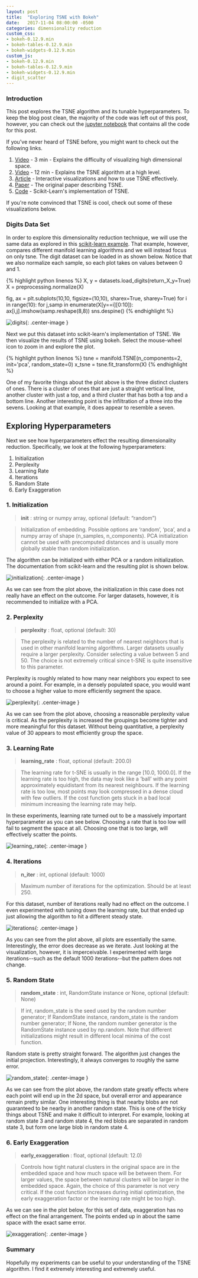 ```yaml
---
layout: post
title:  "Exploring TSNE with Bokeh"
date:   2017-11-04 08:00:00 -0500
categories: dimensionality reduction
custom_css:
- bokeh-0.12.9.min
- bokeh-tables-0.12.9.min
- bokeh-widgets-0.12.9.min
custom_js:
- bokeh-0.12.9.min
- bokeh-tables-0.12.9.min
- bokeh-widgets-0.12.9.min
- digit_scatter
---
```



### Introduction

This post explores the TSNE algorithm and its tunable hyperparameters. To keep the blog post clean, the majority of the code was left out of this post, however, you can check out the [jupyter notebook][github-notebook] that contains all the code for this post.

If you've never heard of TSNE before, you might want to check out the following links.

1. [Video][basic-tsne-youtube] - 3 min - Explains the difficulty of visualizing high dimensional space.
2. [Video][tsne-youtube] - 12 min - Explains the TSNE algorithm at a high level.
3. [Article][distill-paper] - Interactive visualizations and how to use TSNE effectively.
3. [Paper][tsne-paper] - The original paper describing TSNE.
4. [Code][tsne-scikit] - Scikit-Learn's implementation of TSNE.


If you're note convinced that TSNE is cool, check out some of these visualizations below.



### Digits Data Set

In order to explore this dimensionality reduction technique, we will use the same data as explored in this [scikit-learn example][scikit-differences]. That example, however, compares different manifold learning algorithms and we will instead focus on only tsne. The digit dataset can be loaded in as shown below. Notice that we also normalize each sample, so each plot takes on values between 0 and 1.

{% highlight python linenos %}
X, y = datasets.load_digits(return_X_y=True)
X = preprocessing.normalize(X)

fig, ax = plt.subplots(10,10, figsize=(10,10), sharex=True, sharey=True)
for i in range(10):
    for j,samp in enumerate(X[y==i][0:10]):
        ax[i,j].imshow(samp.reshape(8,8))
sns.despine()
{% endhighlight %}

![digits](/assets/tsne_images/digits_dataset.png){: .center-image }


Next we put this dataset into scikit-learn's implementation of TSNE. We then visualize the results of TSNE using bokeh. Select the mouse-wheel icon to zoom in and explore the plot.

{% highlight python linenos %}
tsne = manifold.TSNE(n_components=2, init='pca', random_state=0)
x_tsne = tsne.fit_transform(X)
{% endhighlight %}

<div class="bk-root">
<div class="bk-plotdiv" id="4dd69d10-c24c-4880-8755-7909b2da59d8"></div>
</div>


One of my favorite things about the plot above is the three distinct clusters of ones. There is a cluster of ones that are just a straight vertical line, another cluster with just a top, and a third cluster that has both a top and a bottom line. Another interesting point is the infiltration of a three into the sevens. Looking at that example, it does appear to resemble a seven.


## Exploring Hyperparameters

Next we see how hyperparameters effect the resulting dimensionality reduction. Specifically, we look at the following hyperparameters:

1. Initialization
2. Perplexity
3. Learning Rate
4. Iterations
5. Random State
6. Early Exaggeration


### 1. Initialization

> **init** : string or numpy array, optional (default: “random”)


> Initialization of embedding. Possible options are ‘random’, ‘pca’, and a numpy array of shape (n_samples, n_components). PCA initialization cannot be used with precomputed distances and is usually more globally stable than random initialization.


The algorithm can be initialized with either PCA or a random initialization. The documentation from scikit-learn and the resulting plot is shown below.


![initialization](/assets/tsne_images/initialization.png){: .center-image }


As we can see from the plot above, the initialization in this case does not really have an effect on the outcome. For larger datasets, however, it is recommended to initialize with a PCA.


### 2. Perplexity

> **perplexity** : float, optional (default: 30)

> The perplexity is related to the number of nearest neighbors that is used in other manifold learning algorithms. Larger datasets usually require a larger perplexity. Consider selecting a value between 5 and 50. The choice is not extremely critical since t-SNE is quite insensitive to this parameter.


Perplexity is roughly related to how many near neighbors you expect to see around a point. For example, in a densely populated space, you would want to choose a higher value to more efficiently segment the space.



![perplexity](/assets/tsne_images/perplexity.png){: .center-image }


As we can see from the plot above, choosing a reasonable perplexity value is critical. As the perplexity is increased the groupings become tighter and more meaningful for this dataset. Without being quantitative, a perplexity value of 30 appears to most efficiently group the space.

### 3. Learning Rate

> **learning_rate** : float, optional (default: 200.0)

> The learning rate for t-SNE is usually in the range [10.0, 1000.0]. If the learning rate is too high, the data may look like a ‘ball’ with any point approximately equidistant from its nearest neighbours. If the learning rate is too low, most points may look compressed in a dense cloud with few outliers. If the cost function gets stuck in a bad local minimum increasing the learning rate may help.



In these experiments, learning rate turned out to be a massively important hyperparameter as you can see below. Choosing a rate that is too low will fail to segment the space at all. Choosing one that is too large, will effectively scatter the points.


![learning_rate](/assets/tsne_images/learning_rate.png){: .center-image }



### 4. Iterations

> **n_iter** : int, optional (default: 1000)

> Maximum number of iterations for the optimization. Should be at least 250.


For this dataset, number of iterations really had no effect on the outcome. I even experimented with tuning down the learning rate, but that ended up just allowing the algorithm to hit a different steady state. 


![iterations](/assets/tsne_images/iterations.png){: .center-image }


As you can see from the plot above, all plots are essentially the same. Interestingly, the error does decrease as we iterate. Just looking at the visualization, however, it is imperceivable. I experimented with large iterations--such as the default 1000 iterations--but the pattern does not change.


### 5. Random State

> **random_state** : int, RandomState instance or None, optional (default: None)

> If int, random_state is the seed used by the random number generator; If RandomState instance, random_state is the random number generator; If None, the random number generator is the RandomState instance used by np.random. Note that different initializations might result in different local minima of the cost function.



Random state is pretty straight forward. The algorithm just changes the initial projection. Interestingly, it always converges to roughly the same error.

![random_state](/assets/tsne_images/random_state.png){: .center-image }


As we can see from the plot above, the random state greatly effects where each point will end up in the 2d space, but overall error and appearance remain pretty similar. One interesting thing is that nearby blobs are not guaranteed to be nearby in another random state. This is one of the tricky things about TSNE and make it difficult to interpret. For example, looking at random state 3 and random state 4, the red blobs are separated in random state 3, but form one large blob in random state 4.


### 6. Early Exaggeration

> **early_exaggeration** : float, optional (default: 12.0)

> Controls how tight natural clusters in the original space are in the embedded space and how much space will be between them. For larger values, the space between natural clusters will be larger in the embedded space. Again, the choice of this parameter is not very critical. If the cost function increases during initial optimization, the early exaggeration factor or the learning rate might be too high.

As we can see in the plot below, for this set of data, exaggeration has no effect on the final arrangement. The points ended up in about the same space with the exact same error.

![exaggeration](/assets/tsne_images/exaggeration.png){: .center-image }


### Summary

Hopefully my experiments can be useful to your understanding of the TSNE algorithm. I find it extremely interesting and extremely useful. 


[github-notebook]: https://github.com/nickc1
[basic-tsne-youtube]: https://www.youtube.com/watch?v=wvsE8jm1GzE
[tsne-youtube]: https://www.youtube.com/watch?v=NEaUSP4YerM
[tsne-paper]: https://lvdmaaten.github.io/publications/papers/JMLR_2008.pdf
[distill-paper]: https://distill.pub/2016/misread-tsne/
[tsne-scikit]: http://scikit-learn.org/stable/modules/generated/sklearn.manifold.TSNE.html
[tsne-distil]: https://distill.pub/2016/misread-tsne/
[scikit-differences]: http://scikit-learn.org/stable/auto_examples/manifold/plot_lle_digits.html#sphx-glr-auto-examples-manifold-plot-lle-digits-py





